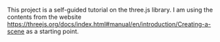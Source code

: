 

This project is a self-guided tutorial on the three.js library. I am using the contents from the website https://threejs.org/docs/index.html#manual/en/introduction/Creating-a-scene as a starting point.
